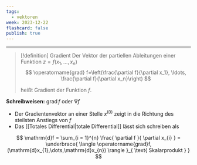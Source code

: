 ```yaml
---
tags:
  - vektoren
week: 2023-12-22
flashcard: false
publish: true
---
```

***

> [!definition] Gradient
> Der Vektor der partiellen Ableitungen einer Funktion $z=f\left(x_1, \ldots, x_n\right)$
> $$
> \operatorname{grad} f=\left(\frac{\partial f}{\partial x_1}, \ldots, \frac{\partial f}{\partial x_n}\right)
> $$
> 
> heißt Gradient der Funktion $f$.

**Schreibweisen:** $\operatorname{grad} f$ oder $\nabla f$

- Der Gradientenvektor an einer Stelle $x^{(0)}$ zeigt in die Richtung des steilsten Anstiegs von $f$
- Das [[Totales Differential|totale Differential]] lässt sich schreiben als

$$
\mathrm{d}f = \sum_{i = 1}^{n} \frac{ \partial f }{ \partial x_{i} } = \underbrace{ \langle \operatorname{grad}f, (\mathrm{d}x_{1},\dots,\mathrm{d}x_{n}) \rangle }_{ \text{ Skalarprodukt } }
$$

